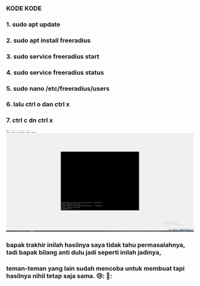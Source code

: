 ---
---
### KODE KODE
### 1. sudo apt update

### 2. sudo apt install freeradius

### 3. sudo service freeradius start

### 4. sudo service freeradius status

### 5. sudo nano /etc/freeradius/users

### 6. lalu ctrl o dan ctrl x

### 7. ctrl c dn ctrl x

![assets](/assets/linux.PNG)

### bapak trakhir inilah hasilnya saya tidak tahu permasalahnya, tadi bapak bilang anti dulu jadi seperti inilah jadinya,
### teman-teman yang lain sudah mencoba untuk membuat tapi hasilnya  nihil tetap saja sama. 😢: 💙:

